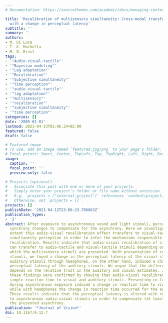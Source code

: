 ```yaml
---
# Documentation: https://sourcethemes.com/academic/docs/managing-content/

title: 'Recalibration of multisensory simultaneity: Cross-modal transfer coincides
  with a change in perceptual latency'
subtitle: ''
summary: ''
authors:
- M. Di Luca
- T. K. Machulla
- M. O. Ernst
tags:
- '"Audio-visual-tactile"'
- '"Bayesian modeling"'
- '"Lag adaptation"'
- '"Recalibration"'
- '"Subjective simultaneity"'
- '"Time perception"'
- '"audio-visual-tactile"'
- '"lag adaptation"'
- '"multisensory"'
- '"recalibration"'
- '"subjective simultaneity"'
- '"time perception"'
categories: []
date: '2009-01-01'
lastmod: 2021-04-13T01:06:24+02:00
featured: false
draft: false

# Featured image
# To use, add an image named `featured.jpg/png` to your page's folder.
# Focal points: Smart, Center, TopLeft, Top, TopRight, Left, Right, BottomLeft, Bottom, BottomRight.
image:
  caption: ''
  focal_point: ''
  preview_only: false

# Projects (optional).
#   Associate this post with one or more of your projects.
#   Simply enter your project's folder or file name without extension.
#   E.g. `projects = ["internal-project"]` references `content/project/deep-learning/index.md`.
#   Otherwise, set `projects = []`.
projects: []
publishDate: '2021-04-12T23:06:23.706863Z'
publication_types:
- '2'
abstract: After exposure to asynchronous sound and light stimuli, perceived audio-visual
  synchrony changes to compensate for the asynchrony. Here we investigate to what
  extent this audio-visual recalibration effect transfers to visual-tactile and audio-tactile
  simultaneity perception in order to infer the mechanisms responsible for temporal
  recalibration. Results indicate that audio-visual recalibration of simultaneity
  can transfer to audio-tactile and visual-tactile stimuli depending on the way in
  which the multisensory stimuli are presented. With presentation of co-located multisensory
  stimuli, we found a change in the perceptual latency of the visual stimuli. Presenting
  auditory stimuli through headphones, on the other hand, induced a change in the
  perceptual latency of the auditory stimuli. We argue that the difference in transfer
  depends on the relative trust in the auditory and visual estimates. Interestingly,
  these findings were confirmed by showing that audio-visual recalibration influences
  simple reaction time to visual and auditory stimuli. Presenting co-located stimuli
  during asynchronous exposure induced a change in reaction time to visual stimuli,
  while with headphones the change in reaction time occurred for the auditory stimuli.
  These results indicate that the perceptual latency is altered with repeated exposure
  to asynchronous audio-visual stimuli in order to compensate (at least in part) for
  the presented asynchrony.
publication: '*Journal of Vision*'
doi: 10.1167/9.12.7
---
```

